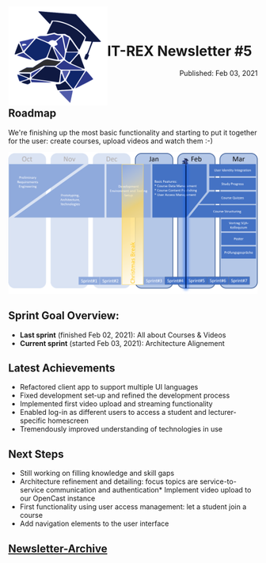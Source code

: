<img align="left" width="200" src="../graphix/rexlogo.png"/>
<br/>
<br/>

# IT-REX Newsletter #5

<p align="right">Published: Feb 03, 2021</p>
<br/>

## Roadmap

We're finishing up the most basic functionality and starting to put it together for the user: create courses, upload videos and watch them :-)

![Roadmap](../graphix/roadmap05.png)

## Sprint Goal Overview:
* **Last sprint** (finished Feb 02, 2021): All about Courses & Videos
* **Current sprint** (started Feb 03, 2021): Architecture Alignement

## Latest Achievements
* Refactored client app to support multiple UI languages
* Fixed development set-up and refined the development process
* Implemented first video upload and streaming functionality
* Enabled log-in as different users to access a student and lecturer-specific homescreen 
* Tremendously improved understanding of technologies in use

## Next Steps
* Still working on filling knowledge and skill gaps
* Architecture refinement and detailing: focus topics are service-to-service communication and authentication* Implement video upload to our OpenCast instance
* First functionality using user access management: let a student join a course
* Add navigation elements to the user interface


## [Newsletter-Archive](https://github.com/IT-REX-Platform/Wiki/tree/main/newsletter/archive)
